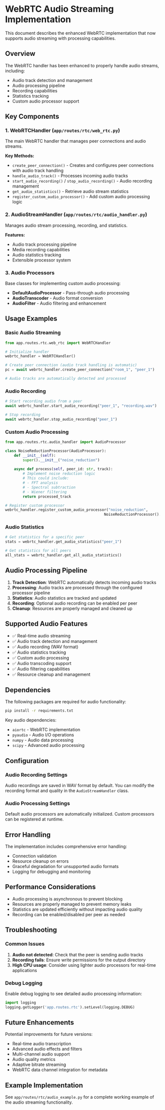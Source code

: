 # WebRTC Audio Streaming Implementation

This document describes the enhanced WebRTC implementation that now supports audio streaming with processing capabilities.

## Overview

The WebRTC handler has been enhanced to properly handle audio streams, including:
- Audio track detection and management
- Audio processing pipeline
- Recording capabilities
- Statistics tracking
- Custom audio processor support

## Key Components

### 1. WebRTCHandler (`app/routes/rtc/web_rtc.py`)
The main WebRTC handler that manages peer connections and audio streams.

**Key Methods:**
- `create_peer_connection()` - Creates and configures peer connections with audio track handling
- `handle_audio_track()` - Processes incoming audio tracks
- `start_audio_recording()` / `stop_audio_recording()` - Audio recording management
- `get_audio_statistics()` - Retrieve audio stream statistics
- `register_custom_audio_processor()` - Add custom audio processing logic

### 2. AudioStreamHandler (`app/routes/rtc/audio_handler.py`)
Manages audio stream processing, recording, and statistics.

**Features:**
- Audio track processing pipeline
- Media recording capabilities
- Audio statistics tracking
- Extensible processor system

### 3. Audio Processors
Base classes for implementing custom audio processing:

- **DefaultAudioProcessor** - Pass-through audio processing
- **AudioTranscoder** - Audio format conversion
- **AudioFilter** - Audio filtering and enhancement

## Usage Examples

### Basic Audio Streaming

```python
from app.routes.rtc.web_rtc import WebRTCHandler

# Initialize handler
webrtc_handler = WebRTCHandler()

# Create peer connection (audio track handling is automatic)
pc = await webrtc_handler.create_peer_connection("room_1", "peer_1")

# Audio tracks are automatically detected and processed
```

### Audio Recording

```python
# Start recording audio from a peer
await webrtc_handler.start_audio_recording("peer_1", "recording.wav")

# Stop recording
await webrtc_handler.stop_audio_recording("peer_1")
```

### Custom Audio Processing

```python
from app.routes.rtc.audio_handler import AudioProcessor

class NoiseReductionProcessor(AudioProcessor):
    def __init__(self):
        super().__init__("noise_reduction")
    
    async def process(self, peer_id: str, track):
        # Implement noise reduction logic
        # This could include:
        # - FFT analysis
        # - Spectral subtraction
        # - Wiener filtering
        return processed_track

# Register custom processor
webrtc_handler.register_custom_audio_processor("noise_reduction", 
                                             NoiseReductionProcessor().process)
```

### Audio Statistics

```python
# Get statistics for a specific peer
stats = webrtc_handler.get_audio_statistics("peer_1")

# Get statistics for all peers
all_stats = webrtc_handler.get_all_audio_statistics()
```

## Audio Processing Pipeline

1. **Track Detection**: WebRTC automatically detects incoming audio tracks
2. **Processing**: Audio tracks are processed through the configured processor pipeline
3. **Statistics**: Audio statistics are tracked and updated
4. **Recording**: Optional audio recording can be enabled per peer
5. **Cleanup**: Resources are properly managed and cleaned up

## Supported Audio Features

- ✅ Real-time audio streaming
- ✅ Audio track detection and management
- ✅ Audio recording (WAV format)
- ✅ Audio statistics tracking
- ✅ Custom audio processing
- ✅ Audio transcoding support
- ✅ Audio filtering capabilities
- ✅ Resource cleanup and management

## Dependencies

The following packages are required for audio functionality:

```bash
pip install -r requirements.txt
```

Key audio dependencies:
- `aiortc` - WebRTC implementation
- `pyaudio` - Audio I/O operations
- `numpy` - Audio data processing
- `scipy` - Advanced audio processing

## Configuration

### Audio Recording Settings
Audio recordings are saved in WAV format by default. You can modify the recording format and quality in the `AudioStreamHandler` class.

### Audio Processing Settings
Default audio processors are automatically initialized. Custom processors can be registered at runtime.

## Error Handling

The implementation includes comprehensive error handling:
- Connection validation
- Resource cleanup on errors
- Graceful degradation for unsupported audio formats
- Logging for debugging and monitoring

## Performance Considerations

- Audio processing is asynchronous to prevent blocking
- Resources are properly managed to prevent memory leaks
- Statistics are updated efficiently without impacting audio quality
- Recording can be enabled/disabled per peer as needed

## Troubleshooting

### Common Issues

1. **Audio not detected**: Check that the peer is sending audio tracks
2. **Recording fails**: Ensure write permissions for the output directory
3. **High CPU usage**: Consider using lighter audio processors for real-time applications

### Debug Logging

Enable debug logging to see detailed audio processing information:

```python
import logging
logging.getLogger('app.routes.rtc').setLevel(logging.DEBUG)
```

## Future Enhancements

Potential improvements for future versions:
- Real-time audio transcription
- Advanced audio effects and filters
- Multi-channel audio support
- Audio quality metrics
- Adaptive bitrate streaming
- WebRTC data channel integration for metadata

## Example Implementation

See `app/routes/rtc/audio_example.py` for a complete working example of the audio streaming functionality. 